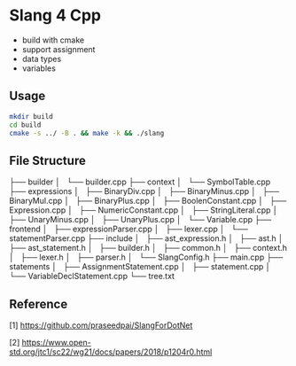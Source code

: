 # Slang 4 Cpp

- build with cmake 
- support assignment
- data types
- variables

## Usage

```bash
mkdir build
cd build
cmake -s ../ -B . && make -k && ./slang

```

## File Structure

├── builder
│   └── builder.cpp
├── context
│   └── SymbolTable.cpp
├── expressions
│   ├── BinaryDiv.cpp
│   ├── BinaryMinus.cpp
│   ├── BinaryMul.cpp
│   ├── BinaryPlus.cpp
│   ├── BoolenConstant.cpp
│   ├── Expression.cpp
│   ├── NumericConstant.cpp
│   ├── StringLiteral.cpp
│   ├── UnaryMinus.cpp
│   ├── UnaryPlus.cpp
│   └── Variable.cpp
├── frontend
│   ├── expressionParser.cpp
│   ├── lexer.cpp
│   └── statementParser.cpp
├── include
│   ├── ast_expression.h
│   ├── ast.h
│   ├── ast_statement.h
│   ├── builder.h
│   ├── common.h
│   ├── context.h
│   ├── lexer.h
│   ├── parser.h
│   └── SlangConfig.h
├── main.cpp
├── statements
│   ├── AssignmentStatement.cpp
│   ├── statement.cpp
│   └── VariableDeclStatement.cpp
└── tree.txt



## Reference 

[1] https://github.com/praseedpai/SlangForDotNet

[2] https://www.open-std.org/jtc1/sc22/wg21/docs/papers/2018/p1204r0.html
